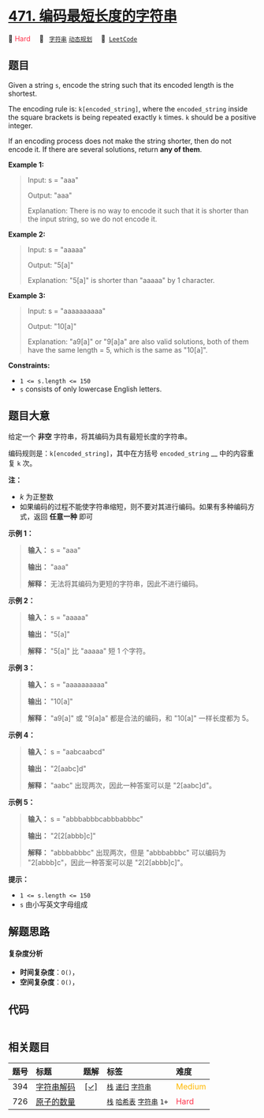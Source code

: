 # [471. 编码最短长度的字符串](https://leetcode.com/problems/encode-string-with-shortest-length)

🔴 <font color=#ff334b>Hard</font>&emsp; 🔖&ensp; [`字符串`](/tag/string.md) [`动态规划`](/tag/dynamic-programming.md)&emsp; 🔗&ensp;[`LeetCode`](https://leetcode.com/problems/encode-string-with-shortest-length)

## 题目

Given a string `s`, encode the string such that its encoded length is the
shortest.

The encoding rule is: `k[encoded_string]`, where the `encoded_string` inside
the square brackets is being repeated exactly `k` times. `k` should be a
positive integer.

If an encoding process does not make the string shorter, then do not encode
it. If there are several solutions, return **any of them**.



**Example 1:**

> Input: s = "aaa"
> 
> Output: "aaa"
> 
> Explanation: There is no way to encode it such that it is shorter than the input string, so we do not encode it.

**Example 2:**

> Input: s = "aaaaa"
> 
> Output: "5[a]"
> 
> Explanation: "5[a]" is shorter than "aaaaa" by 1 character.

**Example 3:**

> Input: s = "aaaaaaaaaa"
> 
> Output: "10[a]"
> 
> Explanation: "a9[a]" or "9[a]a" are also valid solutions, both of them have the same length = 5, which is the same as "10[a]".

**Constraints:**

  * `1 <= s.length <= 150`
  * `s` consists of only lowercase English letters.


## 题目大意

给定一个 **非空** 字符串，将其编码为具有最短长度的字符串。

编码规则是：`k[encoded_string]`，其中在方括号 `encoded_string` __ 中的内容重复 `k` 次。

**注：**

  * _k_ 为正整数
  * 如果编码的过程不能使字符串缩短，则不要对其进行编码。如果有多种编码方式，返回 **任意一种** 即可

**示例 1：**

> 
> 
> 
> 
> 
> **输入：** s = "aaa"
> 
> **输出：** "aaa"
> 
> **解释：** 无法将其编码为更短的字符串，因此不进行编码。
> 
> 

**示例 2：**

> 
> 
> 
> 
> 
> **输入：** s = "aaaaa"
> 
> **输出：** "5[a]"
> 
> **解释：** "5[a]" 比 "aaaaa" 短 1 个字符。
> 
> 

**示例 3：**

> 
> 
> 
> 
> 
> **输入：** s = "aaaaaaaaaa"
> 
> **输出：** "10[a]"
> 
> **解释：** "a9[a]" 或 "9[a]a" 都是合法的编码，和 "10[a]" 一样长度都为 5。
> 
> 

**示例 4：**

> 
> 
> 
> 
> 
> **输入：** s = "aabcaabcd"
> 
> **输出：** "2[aabc]d"
> 
> **解释：** "aabc" 出现两次，因此一种答案可以是 "2[aabc]d"。
> 
> 

**示例 5：**

> 
> 
> 
> 
> 
> **输入：** s = "abbbabbbcabbbabbbc"
> 
> **输出：** "2[2[abbb]c]"
> 
> **解释：** "abbbabbbc" 出现两次，但是 "abbbabbbc" 可以编码为 "2[abbb]c"，因此一种答案可以是 "2[2[abbb]c]"。
> 
> 

**提示：**

  * `1 <= s.length <= 150`
  * `s` 由小写英文字母组成


## 解题思路

#### 复杂度分析

- **时间复杂度**：`O()`，
- **空间复杂度**：`O()`，

## 代码

```javascript

```

## 相关题目

<!-- prettier-ignore -->
| 题号 | 标题 | 题解 | 标签 | 难度 |
| :------: | :------ | :------: | :------ | :------ |
| 394 | [字符串解码](https://leetcode.com/problems/decode-string) | [[✓]](/problem/0394.md) |  [`栈`](/tag/stack.md) [`递归`](/tag/recursion.md) [`字符串`](/tag/string.md) | <font color=#ffb800>Medium</font> |
| 726 | [原子的数量](https://leetcode.com/problems/number-of-atoms) |  |  [`栈`](/tag/stack.md) [`哈希表`](/tag/hash-table.md) [`字符串`](/tag/string.md) `1+` | <font color=#ff334b>Hard</font> |